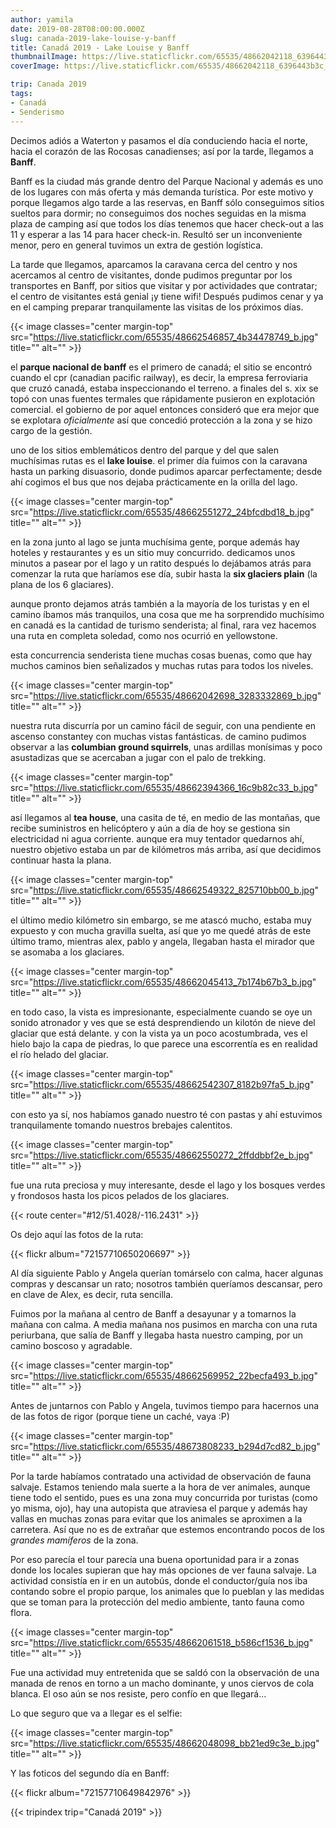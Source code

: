 ```yaml
---
author: yamila
date: 2019-08-28T08:00:00.000Z
slug: canada-2019-lake-louise-y-banff
title: Canadá 2019 - Lake Louise y Banff
thumbnailImage: https://live.staticflickr.com/65535/48662042118_6396443b3c_z.jpg
coverImage: https://live.staticflickr.com/65535/48662042118_6396443b3c_b.jpg

trip: Canada 2019
tags:
- Canadá
- Senderismo
---
```


Decimos adiós a Waterton y pasamos el día conduciendo hacia el norte, hacia el corazón de las Rocosas canadienses; así por la tarde, llegamos a **Banff**.

<!--more-->

Banff es la ciudad más grande dentro del Parque Nacional y además es uno de los lugares con más oferta y más demanda turística. Por este motivo y porque llegamos algo tarde a las reservas, en Banff sólo conseguimos sitios sueltos para dormir; no conseguimos dos noches seguidas en la misma plaza de camping así que todos los días tenemos que hacer check-out a las 11 y esperar a las 14 para hacer check-in. Resultó ser un inconveniente menor, pero en general tuvimos un extra de gestión logística.

La tarde que llegamos, aparcamos la caravana cerca del centro y nos acercamos al centro de visitantes, donde pudimos preguntar por los transportes en Banff, por sitios que visitar y por actividades que contratar; el centro de visitantes está genial ¡y tiene wifi! Después pudimos cenar y ya en el camping preparar tranquilamente las visitas de los próximos días.

{{< image classes="center margin-top" src="https://live.staticflickr.com/65535/48662546857_4b34478749_b.jpg" title="" alt="" >}}

el **parque nacional de banff** es el primero de canadá; el sitio se encontró cuando el cpr (canadian pacific railway), es decir, la empresa ferroviaria que cruzó canadá, estaba inspeccionando el terreno. a finales del s. xix se topó con unas fuentes termales que rápidamente pusieron en explotación comercial. el gobierno de por aquel entonces consideró que era mejor que se explotara *oficialmente* así que concedió protección a la zona y se hizo cargo de la gestión.

uno de los sitios emblemáticos dentro del parque y del que salen muchísimas rutas es el **lake louise**. el primer día fuimos con la caravana hasta un parking disuasorio, donde pudimos aparcar perfectamente; desde ahí cogimos el bus que nos dejaba prácticamente en la orilla del lago.

{{< image classes="center margin-top" src="https://live.staticflickr.com/65535/48662551272_24bfcdbd18_b.jpg" title="" alt="" >}}

en la zona junto al lago se junta muchísima gente, porque además hay hoteles y restaurantes y es un sitio muy concurrido. dedicamos unos minutos a pasear por el lago y un ratito después lo dejábamos atrás para comenzar la ruta que haríamos ese día, subir hasta la **six glaciers plain** (la plana de los 6 glaciares).

aunque pronto dejamos atrás también a la mayoría de los turistas y en el camino íbamos más tranquilos, una cosa que me ha sorprendido muchísimo en canadá es la cantidad de turismo senderista; al final, rara vez hacemos una ruta en completa soledad, como nos ocurrió en yellowstone.

esta concurrencia senderista tiene muchas cosas buenas, como que hay muchos caminos bien señalizados y muchas rutas para todos los niveles.

{{< image classes="center margin-top" src="https://live.staticflickr.com/65535/48662042698_3283332869_b.jpg" title="" alt="" >}}

nuestra ruta discurría por un camino fácil de seguir, con una pendiente en ascenso constantey con muchas vistas fantásticas. de camino pudimos observar a las **columbian ground squirrels**, unas ardillas monísimas y poco asustadizas que se acercaban a jugar con el palo de trekking.

{{< image classes="center margin-top" src="https://live.staticflickr.com/65535/48662394366_16c9b82c33_b.jpg" title="" alt="" >}}

así llegamos al **tea house**, una casita de té, en medio de las montañas, que recibe suministros en helicóptero y aún a día de hoy se gestiona sin electricidad ni agua corriente. aunque era muy tentador quedarnos ahí, nuestro objetivo estaba un par de kilómetros más arriba, así que decidimos continuar hasta la plana.

{{< image classes="center margin-top" src="https://live.staticflickr.com/65535/48662549322_825710bb00_b.jpg" title="" alt="" >}}

el último medio kilómetro sin embargo, se me atascó mucho, estaba muy expuesto y con mucha gravilla suelta, así que yo me quedé atrás de este último tramo, mientras alex, pablo y angela, llegaban hasta el mirador que se asomaba a los glaciares.

{{< image classes="center margin-top" src="https://live.staticflickr.com/65535/48662045413_7b174b67b3_b.jpg" title="" alt="" >}}

en todo caso, la vista es impresionante, especialmente cuando se oye un sonido atronador y ves que se está desprendiendo un kilotón de nieve del glaciar que está delante. y con la vista ya un poco acostumbrada, ves el hielo bajo la capa de piedras, lo que parece una escorrentía es en realidad el río helado del glaciar.

{{< image classes="center margin-top" src="https://live.staticflickr.com/65535/48662542307_8182b97fa5_b.jpg" title="" alt="" >}}

con esto ya sí, nos habíamos ganado nuestro té con pastas y ahí estuvimos tranquilamente tomando nuestros brebajes calentitos.

{{< image classes="center margin-top" src="https://live.staticflickr.com/65535/48662550272_2ffddbbf2e_b.jpg" title="" alt="" >}}

fue una ruta preciosa y muy interesante, desde el lago y los bosques verdes y frondosos hasta los picos pelados de los glaciares.

{{< route center="#12/51.4028/-116.2431" >}}

Os dejo aquí las fotos de la ruta:

{{< flickr album="72157710650206697" >}}

Al día siguiente Pablo y Angela querían tomárselo con calma, hacer algunas compras y descansar un rato; nosotros también queríamos descansar, pero en clave de Alex, es decir, ruta sencilla.

Fuimos por la mañana al centro de Banff a desayunar y a tomarnos la mañana con calma. A media mañana nos pusimos en marcha con una ruta periurbana, que salía de Banff y llegaba hasta nuestro camping, por un camino boscoso y agradable.

{{< image classes="center margin-top" src="https://live.staticflickr.com/65535/48662569952_22becfa493_b.jpg" title="" alt="" >}}

Antes de juntarnos con Pablo y Angela, tuvimos tiempo para hacernos una de las fotos de rigor (porque tiene un caché, vaya :P)

{{< image classes="center margin-top" src="https://live.staticflickr.com/65535/48673808233_b294d7cd82_b.jpg" title="" alt="" >}}

Por la tarde habíamos contratado una actividad de observación de fauna salvaje. Estamos teniendo mala suerte a la hora de ver animales, aunque tiene todo el sentido, pues es una zona muy concurrida por turistas (como yo misma, ojo), hay una autopista que atraviesa el parque y además hay vallas en muchas zonas para evitar que los animales se aproximen a la carretera. Así que no es de extrañar que estemos encontrando pocos de los *grandes mamíferos* de la zona.

Por eso parecía el tour parecía una buena oportunidad para ir a zonas donde los locales supieran que hay más opciones de ver fauna salvaje. La actividad consistía en ir en un autobús, donde el conductor/guía nos iba contando sobre el propio parque, los animales que lo pueblan y las medidas que se toman para la protección del medio ambiente, tanto fauna como flora.

{{< image classes="center margin-top" src="https://live.staticflickr.com/65535/48662061518_b586cf1536_b.jpg" title="" alt="" >}}

Fue una actividad muy entretenida que se saldó con la observación de una manada de renos en torno a un macho dominante, y unos ciervos de cola blanca. El oso aún se nos resiste, pero confío en que llegará...

Lo que seguro que va a llegar es el selfie:

{{< image classes="center margin-top" src="https://live.staticflickr.com/65535/48662048098_bb21ed9c3e_b.jpg" title="" alt="" >}}

Y las foticos del segundo día en Banff:

{{< flickr album="72157710649842976" >}}

{{< tripindex trip="Canadá 2019" >}}
